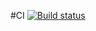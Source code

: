 #CI [![Build status](https://ci.appveyor.com/api/projects/status/7ds4kpemldicsfed?svg=true)](https://ci.appveyor.com/project/FingRinger/pageobjects)
